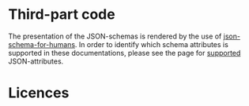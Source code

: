 # Third-part code

The presentation of the JSON-schemas is rendered by the use of [json-schema-for-humans].
In order to identify which schema attributes is supported in these documentations, please
see the page for [supported] JSON-attributes.

  [json-schema-for-humans]: https://github.com/coveooss/json-schema-for-humans
  [supported]: https://coveooss.github.io/json-schema-for-humans/#/?id=what39s-supported

# Licences